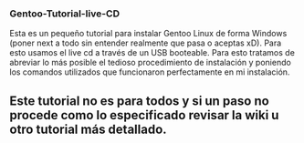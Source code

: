 ### Gentoo-Tutorial-live-CD
Esta es un pequeño tutorial para instalar Gentoo Linux de forma Windows (poner next a todo sin entender realmente que pasa o aceptas xD). Para esto usamos el live cd a través de un USB booteable. Para esto tratamos de abreviar lo más posible el tedioso procedimiento de instalación y poniendo los comandos utilizados que funcionaron perfectamente en mi instalación.
## Este tutorial no es para todos y si un paso no procede como lo especificado revisar la wiki u otro tutorial más detallado.



